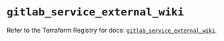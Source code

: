 # `gitlab_service_external_wiki`

Refer to the Terraform Registry for docs: [`gitlab_service_external_wiki`](https://registry.terraform.io/providers/gitlabhq/gitlab/16.8.0/docs/resources/service_external_wiki).
